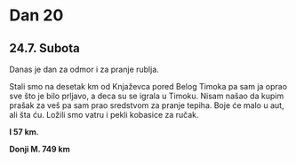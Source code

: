 # Dan 20

## 24.7. Subota

Danas je dan za odmor i za pranje rublja.

Stali smo na desetak km od Knjaževca pored Belog Timoka pa sam ja oprao sve što je bilo prljavo, a deca su se igrala u Timoku. Nisam našao da kupim prašak za veš pa sam prao sredstvom za pranje tepiha. Boje će malo u aut, ali šta ću. Ložili smo vatru i pekli kobasice za ručak.

**I 57 km.**

**Donji M. 749 km**

